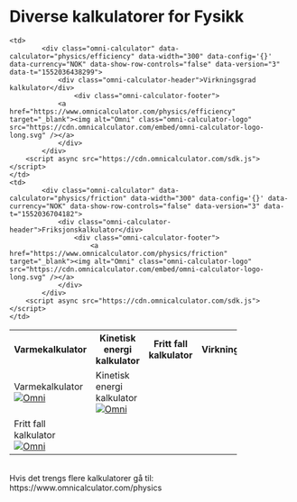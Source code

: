 # Diverse kalkulatorer for Fysikk




<table style="width:80%">
  <tr>
    <th> Varmekalkulator</th>
    <th> Kinetisk energi kalkulator</th> 
    <th> Fritt fall kalkulator</th>
    <th> Virkningsgrad </th>
    <th> Friksjon </th>
  </tr>
  <tr>
    <td> 
        <div class="omni-calculator" data-calculator="physics/specific-heat" data-width="300" data-config='{}' data-currency="NOK" data-        show-row-controls="false" data-version="3" data-t="1552036298009"> <div class="omni-calculator-header">Varmekalkulator</div>
            <div class="omni-calculator-footer">
                <a href="https://www.omnicalculator.com/physics/specific-heat" target="_blank"><img alt="Omni" class="omni-calculator-logo" src="https://cdn.omnicalculator.com/embed/omni-calculator-logo-long.svg" /></a>
        </div>
    </div>
        <script async src="https://cdn.omnicalculator.com/sdk.js"></script>  
</td>
    <td> 
            <div class="omni-calculator" data-calculator="physics/kinetic-energy" data-width="300" data-config='{}' data-currency="NOK" data-show-row-controls="false" data-version="3" data-t="1552037553715">
                <div class="omni-calculator-header">Kinetisk energi kalkulator</div>
                <div class="omni-calculator-footer">
                  <a href="https://www.omnicalculator.com/physics/kinetic-energy" target="_blank"><img alt="Omni" class="omni-calculator-logo" src="https://cdn.omnicalculator.com/embed/omni-calculator-logo-long.svg" /></a>
                </div>
              </div>
              <script async src="https://cdn.omnicalculator.com/sdk.js"></script>
    </td>

    <td>
            <div class="omni-calculator" data-calculator="physics/efficiency" data-width="300" data-config='{}' data-currency="NOK" data-show-row-controls="false" data-version="3" data-t="1552036438299">
                <div class="omni-calculator-header">Virkningsgrad kalkulator</div>
                    <div class="omni-calculator-footer">
                <a href="https://www.omnicalculator.com/physics/efficiency" target="_blank"><img alt="Omni" class="omni-calculator-logo" src="https://cdn.omnicalculator.com/embed/omni-calculator-logo-long.svg" /></a>
                </div>
            </div>
        <script async src="https://cdn.omnicalculator.com/sdk.js"></script>
    </td>
    <td>
            <div class="omni-calculator" data-calculator="physics/friction" data-width="300" data-config='{}' data-currency="NOK" data-show-row-controls="false" data-version="3" data-t="1552036704182">
                <div class="omni-calculator-header">Friksjonskalkulator</div>
                    <div class="omni-calculator-footer">
                        <a href="https://www.omnicalculator.com/physics/friction" target="_blank"><img alt="Omni" class="omni-calculator-logo" src="https://cdn.omnicalculator.com/embed/omni-calculator-logo-long.svg" /></a>
                </div>
            </div>
        <script async src="https://cdn.omnicalculator.com/sdk.js"></script>
    </td>
    
  </tr>
  <tr>
  <td>
            <div class="omni-calculator" data-calculator="physics/free-fall" data-width="300" data-config='{}' data-currency="NOK" data-  show-row-controls="false" data-version="3" data-t="1552037351404">
            <div class="omni-calculator-header">Fritt fall kalkulator</div>
                <div class="omni-calculator-footer">
                <a href="https://www.omnicalculator.com/physics/free-fall" target="_blank"><img alt="Omni" class="omni-calculator-logo" src="https://cdn.omnicalculator.com/embed/omni-calculator-logo-long.svg" /></a>
            </div>
        </div>
        <script async src="https://cdn.omnicalculator.com/sdk.js"></script> 
  </td>
  </tr>
</table>


<br>
Hvis det trengs flere kalkulatorer gå til: https://www.omnicalculator.com/physics 
